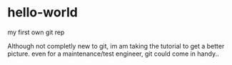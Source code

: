 # hello-world
my first own git rep

Although not completly new to git,  im am taking the tutorial to get a better picture. 
even for a maintenance/test engineer, git could come in handy..

